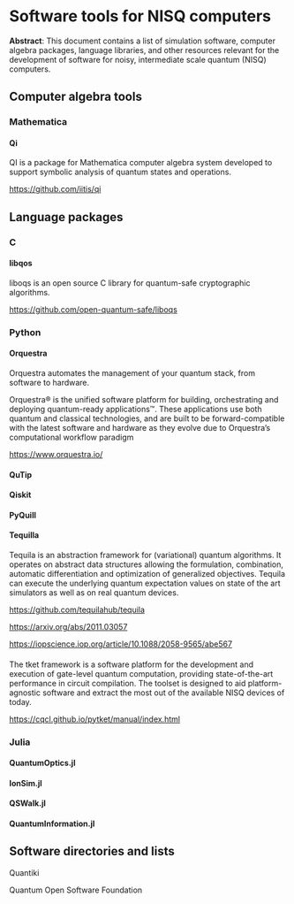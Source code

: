 # Software tools for NISQ computers

**Abstract**: This document contains a list of simulation software, computer algebra packages, language libraries, and other resources relevant for the development of software for noisy, intermediate scale quantum (NISQ) computers.

## Computer algebra tools

### Mathematica

#### Qi

QI is a package for Mathematica computer algebra system developed to support symbolic analysis of quantum states and operations.

https://github.com/iitis/qi


## Language packages

### C

#### libqos

liboqs is an open source C library for quantum-safe cryptographic algorithms.

https://github.com/open-quantum-safe/liboqs



### Python

#### Orquestra

Orquestra automates the management of your quantum stack, from software to hardware.

Orquestra® is the unified software platform for building, orchestrating and deploying quantum-ready applications™. These applications use both quantum and classical technologies, and are built to be forward-compatible with the latest software and hardware as they evolve due to Orquestra’s computational workflow paradigm

https://www.orquestra.io/

#### QuTip

#### Qiskit

#### PyQuill

#### Tequilla


Tequila is an abstraction framework for (variational) quantum algorithms.
It operates on abstract data structures allowing the formulation, combination, automatic differentiation and optimization of generalized objectives. Tequila can execute the underlying quantum expectation values on state of the art simulators as well as on real quantum devices.


https://github.com/tequilahub/tequila

https://arxiv.org/abs/2011.03057

https://iopscience.iop.org/article/10.1088/2058-9565/abe567

####

The tket framework is a software platform for the development and execution of gate-level quantum computation, providing state-of-the-art performance in circuit compilation. The toolset is designed to aid platform-agnostic software and extract the most out of the available NISQ devices of today.

https://cqcl.github.io/pytket/manual/index.html

### Julia

#### QuantumOptics.jl

#### IonSim.jl

#### QSWalk.jl

#### QuantumInformation.jl

## Software directories and lists

Quantiki

Quantum Open Software Foundation




